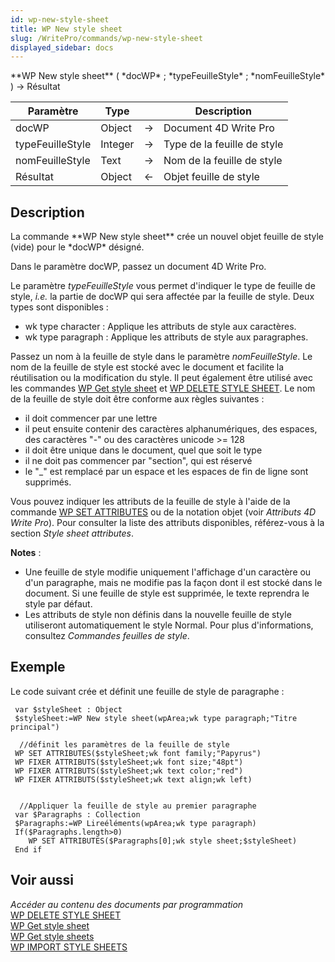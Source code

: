 ```yaml
---
id: wp-new-style-sheet
title: WP New style sheet
slug: /WritePro/commands/wp-new-style-sheet
displayed_sidebar: docs
---
```


<!--REF #_command_.WP New style sheet.Syntax-->**WP New style sheet** ( *docWP* ; *typeFeuilleStyle* ; *nomFeuilleStyle* ) -> Résultat<!-- END REF-->
<!--REF #_command_.WP New style sheet.Params-->
| Paramètre | Type |  | Description |
| --- | --- | --- | --- |
| docWP | Object | &#8594;  | Document 4D Write Pro |
| typeFeuilleStyle | Integer | &#8594;  | Type de la feuille de style |
| nomFeuilleStyle | Text | &#8594;  | Nom de la feuille de style |
| Résultat | Object | &#8592; | Objet feuille de style |

<!-- END REF-->

## Description 

<!--REF #_command_.WP New style sheet.Summary-->La commande **WP New style sheet** crée un nouvel objet feuille de style (vide) pour le *docWP* désigné.<!-- END REF-->

Dans le paramètre docWP, passez un document 4D Write Pro. 

Le paramètre *typeFeuilleStyle* vous permet d'indiquer le type de feuille de style, *i.e.* la partie de docWP qui sera affectée par la feuille de style. Deux types sont disponibles :

* wk type character : Applique les attributs de style aux caractères.
* wk type paragraph : Applique les attributs de style aux paragraphes.

Passez un nom à la feuille de style dans le paramètre *nomFeuilleStyle*. Le nom de la feuille de style est stocké avec le document et facilite la réutilisation ou la modification du style. Il peut également être utilisé avec les commandes [WP Get style sheet](wp-get-style-sheet.md) et [WP DELETE STYLE SHEET](wp-delete-style-sheet.md). Le nom de la feuille de style doit être conforme aux règles suivantes :

* il doit commencer par une lettre
* il peut ensuite contenir des caractères alphanumériques, des espaces, des caractères "-" ou des caractères unicode >= 128
* il doit être unique dans le document, quel que soit le type
* il ne doit pas commencer par "section", qui est réservé
* le "\_" est remplacé par un espace et les espaces de fin de ligne sont supprimés.

Vous pouvez indiquer les attributs de la feuille de style à l'aide de la commande [WP SET ATTRIBUTES](../commands/wp-set-attributes.md) ou de la notation objet (voir *Attributs 4D Write Pro*). Pour consulter la liste des attributs disponibles, référez-vous à la section *Style sheet attributes*.

**Notes** : 

* Une feuille de style modifie uniquement l'affichage d'un caractère ou d'un paragraphe, mais ne modifie pas la façon dont il est stocké dans le document. Si une feuille de style est supprimée, le texte reprendra le style par défaut.
* Les attributs de style non définis dans la nouvelle feuille de style utiliseront automatiquement le style Normal. Pour plus d'informations, consultez *Commandes feuilles de style*.

## Exemple 

Le code suivant crée et définit une feuille de style de paragraphe :

```4d
 var $styleSheet : Object
 $styleSheet:=WP New style sheet(wpArea;wk type paragraph;"Titre principal")
 
  //définit les paramètres de la feuille de style
 WP SET ATTRIBUTES($styleSheet;wk font family;"Papyrus")
 WP FIXER ATTRIBUTS($styleSheet;wk font size;"48pt")
 WP FIXER ATTRIBUTS($styleSheet;wk text color;"red")
 WP FIXER ATTRIBUTS($styleSheet;wk text align;wk left)
 
 
  //Appliquer la feuille de style au premier paragraphe
 var $Paragraphs : Collection
 $Paragraphs:=WP Lireéléments(wpArea;wk type paragraph)
 If($Paragraphs.length>0)
    WP SET ATTRIBUTES($Paragraphs[0];wk style sheet;$styleSheet)
 End if 
```

## Voir aussi 

*Accéder au contenu des documents par programmation*  
[WP DELETE STYLE SHEET](wp-delete-style-sheet.md)  
[WP Get style sheet](wp-get-style-sheet.md)  
[WP Get style sheets](wp-get-style-sheets.md)  
[WP IMPORT STYLE SHEETS](wp-import-style-sheets.md)  